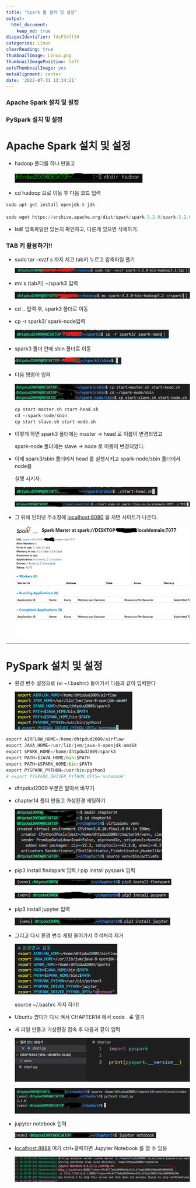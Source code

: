 ```yaml
---
title: "Spark 툴 설치 및 설정"
output:
  html_document:
    keep_md: true
disqusIdentifier: fdsF34ff34
categories: Linux
clearReading: true
thumbnailImage: Linux.png
thumbnailImagePosition: left
autoThumbnailImage: yes
metaAlignment: center
date: '2022-07-31 13:34:21'
---
```


### Apache Spark 설치 및 설정
### PySpark 설치 및 설정
<!-- excerpt -->


# Apache Spark 설치 및 설정

- hadoop 폴더를 하나 만들고
    
    ![Untitled](/images/0731_Spark/Untitled.png)
    
- cd hadoop 으로 이동 후 다음 코드 입력

```python
sudo apt-get install openjdk-8-jdk

sudo wget https://archive.apache.org/dist/spark/spark-3.2.0/spark-3.2.0-bin-hadoop3.2.tgz
```

- ls로 압축파일만 있는지 확인하고, 다른게 있으면 삭제하기.

### TAB 키 활용하기!!

- sudo tar -xvzf s 까지 치고 tab키 누르고 압축파일 풀기
    
    ![Untitled](/images/0731_Spark/Untitled%201.png)
    

- mv s (tab키) ~/spark3 입력
    
    ![Untitled](/images/0731_Spark/Untitled%202.png)
    

- cd .. 입력 후, spark3 폴더로 이동
- cp -r spark3/ spark-node입력
    
    ![Untitled](/images/0731_Spark/Untitled%203.png)
    
- spark3 폴더 안에 sbin 폴더로 이동
    
    ![Untitled](/images/0731_Spark/Untitled%204.png)
    
- 다음 명령어 입력
    
    ![Untitled](/images/0731_Spark/Untitled%205.png)
    
    ```python
    cp start-master.sh start-head.sh
    cd ~/spark-node/sbin
    cp start-slave.sh start-node.sh
    ```
    
- 이렇게 하면 spark3 폴더에는 master → head 로 이름이 변경되었고
    
    spark-node 폴더에는 slave → node 로 이름이 변경되었다.
    
- 이제 spark3/sbin 폴더에서 head 를 실행시키고 spark-node/sbin 폴더에서 node를
    
    실행 시키자.
    
    ![Untitled](/images/0731_Spark/Untitled%206.png)
    
    ![Untitled](/images/0731_Spark/Untitled%207.png)
    

- 그 뒤에 인터넷 주소창에 [localhost:8080](http://localhost:8080) 을 치면 사이트가 나온다.
    
    ![Untitled](/images/0731_Spark/Untitled%208.png)
    

---

# PySpark 설치 및 설정

- 환경 변수 설정으로 (vi ~/.bashrc)  들어가서 다음과 같이 입력한다
    
    ![Untitled](/images/0731_Spark/Untitled%209.png)
    

```python
export AIRFLOW_HOME=/home/dhtpdud2009/airflow
export JAVA_HOME=/usr/lib/jvm/java-8-openjdk-amd64
export SPARK_HOME=/home/dhtpdud2009/spark3
export PATH=$JAVA_HOME/bin:$PATH
export PATH=$SPARK_HOME/bin:$PATH
export PYSPARK_PYTHON=/usr/bin/python3
# export PYSPARK_DRIVER_PYTHON_OPTS='notebook'
```

- dhtpdud2009 부분은 알아서 바꾸기
- chapter14 폴더 만들고 가상환경 세팅하기
    
    ![Untitled](/images/0731_Spark/Untitled%2010.png)
    
- pip3 install findspark 입력 / pip install pyspark 입력
    
    ![Untitled](/images/0731_Spark/Untitled%2011.png)
    
    ![Untitled](/images/0731_Spark/Untitled%2012.png)
    
- pip3 install jupyter 입력
    
    ![Untitled](/images/0731_Spark/Untitled%2013.png)
    
- 그리고 다시 환경 변수 세팅 들어가서 주석처리 제거
    
    ![Untitled](/images/0731_Spark/Untitled%2014.png)
    
    source ~/.bashrc 까지 하기!
    

- Ubuntu 껐다가 다시 켜서 CHAPTER14 에서 code . 로 열기
- 새 파일 만들고 가상환경 접속 후 다음과 같이 입력
    
    ![Untitled](/images/0731_Spark/Untitled%2015.png)
    
    ![Untitled](/images/0731_Spark/Untitled%2016.png)
    

- jupyter notebook 입력
    
    ![Untitled](/images/0731_Spark/Untitled%2017.png)
    
- [localhost:8888](http://localhost:8888) 여기 ctrl+클릭하면 Jupyter Notebook 를 열 수 있음
    
    ![Untitled](/images/0731_Spark/Untitled%2018.png)